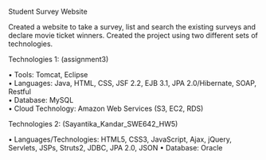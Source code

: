 Student Survey Website 

Created a website to take a survey, list and search the existing surveys and declare movie ticket winners. Created the project using two different sets of technologies.

Technologies 1: (assignment3)

•  Tools: Tomcat, Eclipse  
•  Languages: Java, HTML, CSS, JSF 2.2, EJB 3.1, JPA 2.0/Hibernate, SOAP, Restful  
•  Database: MySQL  
•  Cloud Technology: Amazon Web Services (S3, EC2, RDS) 

Technologies 2: (Sayantika_Kandar_SWE642_HW5)

•  Languages/Technologies: HTML5, CSS3, JavaScript, Ajax, jQuery, Servlets, JSPs, Struts2, JDBC, JPA 2.0, JSON
•  Database: Oracle



